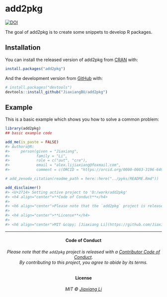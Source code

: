 
<!-- README.md is generated from README.Rmd. Please edit that file -->

# add2pkg

<!-- badges: start -->

[![DOI](https://zenodo.org/badge/198092416.svg)](https://zenodo.org/badge/latestdoi/198092416)
<!-- badges: end -->

The goal of add2pkg is to create some snippets to develop R packages.

## Installation

You can install the released version of add2pkg from
[CRAN](https://CRAN.R-project.org) with:

``` r
install.packages("add2pkg")
```

And the development version from [GitHub](https://github.com/) with:

``` r
# install.packages("devtools")
devtools::install_github("JiaxiangBU/add2pkg")
```

## Example

This is a basic example which shows you how to solve a common problem:

``` r
library(add2pkg)
## basic example code
```

``` r
add_me(is_paste = FALSE)
#> Authors@R:
#>     person(given = "Jiaxiang",
#>            family = "Li",
#>            role = c("aut", "cre"),
#>            email = "alex.lijiaxiang@foxmail.com",
#>            comment = c(ORCID = "https://orcid.org/0000-0003-3196-6492"))
```

``` r
# add_zenodo_citation(readme_path = here::here("../pyks/README.Rmd"))
```

``` r
add_disclaimer()
#> <U+2714> Setting active project to 'D:/work/add2pkg'
#> <h4 align="center">**Code of Conduct**</h4>
#> 
#> <h6 align="center">Please note that the `add2pkg` project is released with a [Contributor Code of Conduct](https://github.com/JiaxiangBU/add2pkg/blob/master/CODE_OF_CONDUCT.md).<br>By contributing to this project, you agree to abide by its terms.</h6>
#> 
#> <h4 align="center">**License**</h4>
#> 
#> <h6 align="center">MIT &copy; [Jiaxiang Li](https://github.com/JiaxiangBU/add2pkg/blob/master/LICENSE.md)</h6>
```

-----

<h4 align="center">

**Code of Conduct**

</h4>

<h6 align="center">

Please note that the `add2pkg` project is released with a [Contributor
Code of
Conduct](https://github.com/JiaxiangBU/add2pkg/blob/master/CODE_OF_CONDUCT.md).<br>By
contributing to this project, you agree to abide by its terms.

</h6>

<h4 align="center">

**License**

</h4>

<h6 align="center">

MIT © [Jiaxiang
Li](https://github.com/JiaxiangBU/add2pkg/blob/master/LICENSE.md)

</h6>
